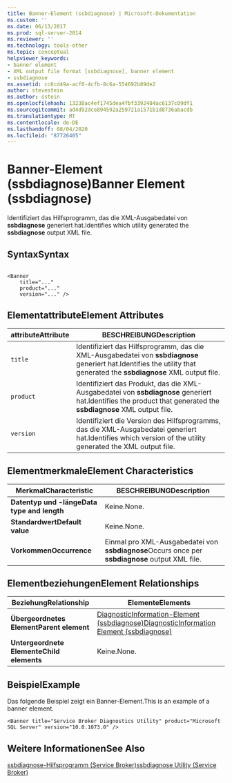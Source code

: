```yaml
---
title: Banner-Element (ssbdiagnose) | Microsoft-Dokumentation
ms.custom: ''
ms.date: 06/13/2017
ms.prod: sql-server-2014
ms.reviewer: ''
ms.technology: tools-other
ms.topic: conceptual
helpviewer_keywords:
- banner element
- XML output file format [ssbdiagnose], banner element
- ssbdiagnose
ms.assetid: cc6cd49a-acf0-4cfb-8c6a-554692b89de2
author: stevestein
ms.author: sstein
ms.openlocfilehash: 13238ac4ef1745dea4fbf3392484ac6137c09df1
ms.sourcegitcommit: ad4d92dce894592a259721a1571b1d8736abacdb
ms.translationtype: MT
ms.contentlocale: de-DE
ms.lasthandoff: 08/04/2020
ms.locfileid: "87726405"
---
```

# <a name="banner-element-ssbdiagnose"></a><span data-ttu-id="770f0-102">Banner-Element (ssbdiagnose)</span><span class="sxs-lookup"><span data-stu-id="770f0-102">Banner Element (ssbdiagnose)</span></span>
  <span data-ttu-id="770f0-103">Identifiziert das Hilfsprogramm, das die XML-Ausgabedatei von **ssbdiagnose** generiert hat.</span><span class="sxs-lookup"><span data-stu-id="770f0-103">Identifies which utility generated the **ssbdiagnose** output XML file.</span></span>  
  
## <a name="syntax"></a><span data-ttu-id="770f0-104">Syntax</span><span class="sxs-lookup"><span data-stu-id="770f0-104">Syntax</span></span>  
  
```  
  
<Banner  
    title="..."   
    product="..."   
    version="..." />  
```  
  
## <a name="element-attributes"></a><span data-ttu-id="770f0-105">Elementattribute</span><span class="sxs-lookup"><span data-stu-id="770f0-105">Element Attributes</span></span>  
  
|<span data-ttu-id="770f0-106">attribute</span><span class="sxs-lookup"><span data-stu-id="770f0-106">Attribute</span></span>|<span data-ttu-id="770f0-107">BESCHREIBUNG</span><span class="sxs-lookup"><span data-stu-id="770f0-107">Description</span></span>|  
|---------------|-----------------|  
|`title`|<span data-ttu-id="770f0-108">Identifiziert das Hilfsprogramm, das die XML-Ausgabedatei von **ssbdiagnose** generiert hat.</span><span class="sxs-lookup"><span data-stu-id="770f0-108">Identifies the utility that generated the **ssbdiagnose** XML output file.</span></span>|  
|`product`|<span data-ttu-id="770f0-109">Identifiziert das Produkt, das die XML-Ausgabedatei von **ssbdiagnose** generiert hat.</span><span class="sxs-lookup"><span data-stu-id="770f0-109">Identifies the product that generated the **ssbdiagnose** XML output file.</span></span>|  
|`version`|<span data-ttu-id="770f0-110">Identifiziert die Version des Hilfsprogramms, das die XML-Ausgabedatei generiert hat.</span><span class="sxs-lookup"><span data-stu-id="770f0-110">Identifies which version of the utility generated the XML output file.</span></span>|  
  
## <a name="element-characteristics"></a><span data-ttu-id="770f0-111">Elementmerkmale</span><span class="sxs-lookup"><span data-stu-id="770f0-111">Element Characteristics</span></span>  
  
|<span data-ttu-id="770f0-112">Merkmal</span><span class="sxs-lookup"><span data-stu-id="770f0-112">Characteristic</span></span>|<span data-ttu-id="770f0-113">BESCHREIBUNG</span><span class="sxs-lookup"><span data-stu-id="770f0-113">Description</span></span>|  
|--------------------|-----------------|  
|<span data-ttu-id="770f0-114">**Datentyp und -länge**</span><span class="sxs-lookup"><span data-stu-id="770f0-114">**Data type and length**</span></span>|<span data-ttu-id="770f0-115">Keine.</span><span class="sxs-lookup"><span data-stu-id="770f0-115">None.</span></span>|  
|<span data-ttu-id="770f0-116">**Standardwert**</span><span class="sxs-lookup"><span data-stu-id="770f0-116">**Default value**</span></span>|<span data-ttu-id="770f0-117">Keine.</span><span class="sxs-lookup"><span data-stu-id="770f0-117">None.</span></span>|  
|<span data-ttu-id="770f0-118">**Vorkommen**</span><span class="sxs-lookup"><span data-stu-id="770f0-118">**Occurrence**</span></span>|<span data-ttu-id="770f0-119">Einmal pro XML-Ausgabedatei von **ssbdiagnose**</span><span class="sxs-lookup"><span data-stu-id="770f0-119">Occurs once per **ssbdiagnose** output XML file.</span></span>|  
  
## <a name="element-relationships"></a><span data-ttu-id="770f0-120">Elementbeziehungen</span><span class="sxs-lookup"><span data-stu-id="770f0-120">Element Relationships</span></span>  
  
|<span data-ttu-id="770f0-121">Beziehung</span><span class="sxs-lookup"><span data-stu-id="770f0-121">Relationship</span></span>|<span data-ttu-id="770f0-122">Elemente</span><span class="sxs-lookup"><span data-stu-id="770f0-122">Elements</span></span>|  
|------------------|--------------|  
|<span data-ttu-id="770f0-123">**Übergeordnetes Element**</span><span class="sxs-lookup"><span data-stu-id="770f0-123">**Parent element**</span></span>|[<span data-ttu-id="770f0-124">DiagnosticInformation-Element &#40;ssbdiagnose&#41;</span><span class="sxs-lookup"><span data-stu-id="770f0-124">DiagnosticInformation Element &#40;ssbdiagnose&#41;</span></span>](diagnosticinformation-element-ssbdiagnose.md)|  
|<span data-ttu-id="770f0-125">**Untergeordnete Elemente**</span><span class="sxs-lookup"><span data-stu-id="770f0-125">**Child elements**</span></span>|<span data-ttu-id="770f0-126">Keine.</span><span class="sxs-lookup"><span data-stu-id="770f0-126">None.</span></span>|  
  
## <a name="example"></a><span data-ttu-id="770f0-127">Beispiel</span><span class="sxs-lookup"><span data-stu-id="770f0-127">Example</span></span>  
 <span data-ttu-id="770f0-128">Das folgende Beispiel zeigt ein Banner-Element.</span><span class="sxs-lookup"><span data-stu-id="770f0-128">This is an example of a banner element.</span></span>  
  
```  
<Banner title="Service Broker Diagnostics Utility" product="Microsoft SQL Server" version="10.0.1073.0" />  
```  
  
## <a name="see-also"></a><span data-ttu-id="770f0-129">Weitere Informationen</span><span class="sxs-lookup"><span data-stu-id="770f0-129">See Also</span></span>  
 [<span data-ttu-id="770f0-130">ssbdiagnose-Hilfsprogramm &#40;Service Broker&#41;</span><span class="sxs-lookup"><span data-stu-id="770f0-130">ssbdiagnose Utility &#40;Service Broker&#41;</span></span>](ssbdiagnose-utility-service-broker.md)  
  
  
